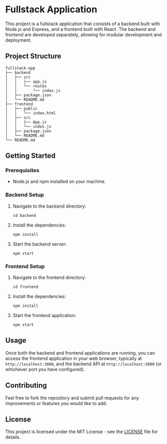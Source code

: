 # Fullstack Application

This project is a fullstack application that consists of a backend built with Node.js and Express, and a frontend built with React. The backend and frontend are developed separately, allowing for modular development and deployment.

## Project Structure

```
fullstack-app
├── backend
│   ├── src
│   │   ├── app.js
│   │   └── routes
│   │       └── index.js
│   ├── package.json
│   └── README.md
├── frontend
│   ├── public
│   │   └── index.html
│   ├── src
│   │   ├── App.js
│   │   └── index.js
│   ├── package.json
│   └── README.md
└── README.md
```

## Getting Started

### Prerequisites

- Node.js and npm installed on your machine.

### Backend Setup

1. Navigate to the backend directory:
   ```
   cd backend
   ```

2. Install the dependencies:
   ```
   npm install
   ```

3. Start the backend server:
   ```
   npm start
   ```

### Frontend Setup

1. Navigate to the frontend directory:
   ```
   cd frontend
   ```

2. Install the dependencies:
   ```
   npm install
   ```

3. Start the frontend application:
   ```
   npm start
   ```

## Usage

Once both the backend and frontend applications are running, you can access the frontend application in your web browser, typically at `http://localhost:3000`, and the backend API at `http://localhost:5000` (or whichever port you have configured).

## Contributing

Feel free to fork the repository and submit pull requests for any improvements or features you would like to add.

## License

This project is licensed under the MIT License - see the [LICENSE](LICENSE) file for details.